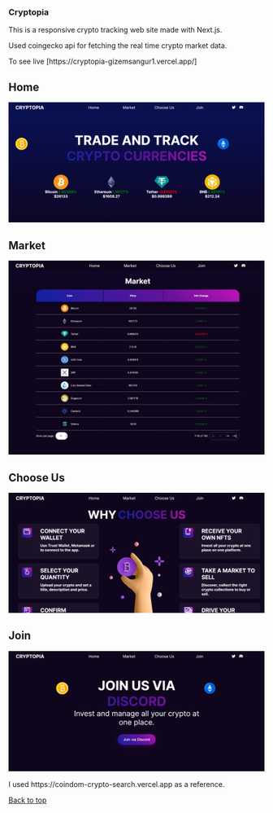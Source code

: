 ### Cryptopia
 <p>This is a responsive crypto tracking web site made with Next.js.
 <p>Used coingecko api for fetching the real time crypto market data.
 <p> To see live [https://cryptopia-gizemsangur1.vercel.app/]

## Home 

<img src="home.png">

## Market


<img src="market.jpeg">


## Choose Us 


<img src="choose.png">

## Join

<img src="join.png">

<p> I used https://coindom-crypto-search.vercel.app as a reference.

<a href="#top">Back to top</a>